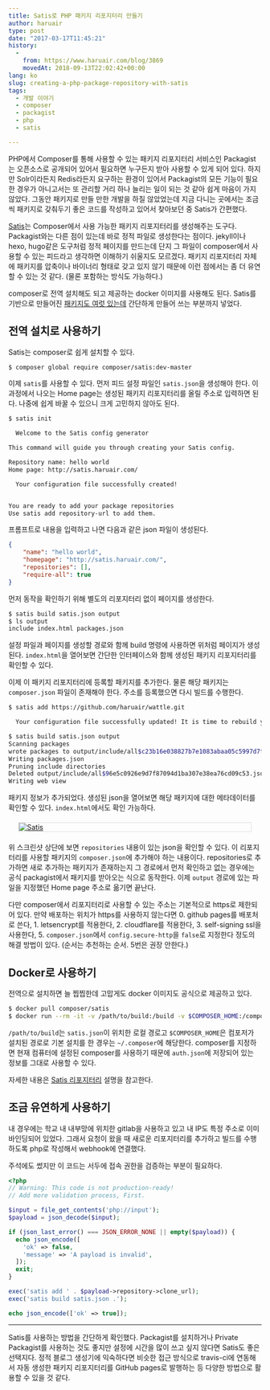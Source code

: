 ```yaml
---
title: Satis로 PHP 패키지 리포지터리 만들기
author: haruair
type: post
date: "2017-03-17T11:45:21"
history:
  - 
    from: https://www.haruair.com/blog/3869
    movedAt: 2018-09-13T22:02:42+00:00
lang: ko
slug: creating-a-php-package-repository-with-satis
tags:
  - 개발 이야기
  - composer
  - packagist
  - php
  - satis

---
```

PHP에서 Composer를 통해 사용할 수 있는 패키지 리포지터리 서비스인 Packagist는 오픈소스로 공개되어 있어서 필요하면 누구든지 받아 사용할 수 있게 되어 있다. 하지만 Solr이라든지 Redis라든지 요구하는 환경이 있어서 Packagist의 모든 기능이 필요한 경우가 아니고서는 또 관리할 거리 하나 늘리는 일이 되는 것 같아 쉽게 마음이 가지 않았다. 그동안 패키지로 만들 만한 개발을 하질 않았었는데 지금 다니는 곳에서는 조금씩 패키지로 갖춰두기 좋은 코드를 작성하고 있어서 찾아보던 중 Satis가 간편했다.

[Satis][1]는 Composer에서 사용 가능한 패키지 리포지터리를 생성해주는 도구다. Packagist와는 다른 점이 있는데 바로 정적 파일로 생성한다는 점이다. jekyll이나 hexo, hugo같은 도구처럼 정적 페이지를 만드는데 단지 그 파일이 composer에서 사용할 수 있는 피드라고 생각하면 이해하기 쉬울지도 모르겠다. 패키지 리포지터리 자체에 패키지를 압축이나 바이너리 형태로 갖고 있지 않기 때문에 이런 점에서는 좀 더 유연할 수 있는 것 같다. (물론 포함하는 방식도 가능하다.)

composer로 전역 설치해도 되고 제공하는 docker 이미지를 사용해도 된다. Satis를 기반으로 만들어진 [패키지도 여럿 있는데][2] 간단하게 만들어 쓰는 부분까지 넣었다.

## 전역 설치로 사용하기

Satis는 composer로 쉽게 설치할 수 있다.

```bash
$ composer global require composer/satis:dev-master
```

이제 `satis`를 사용할 수 있다. 먼저 피드 설정 파일인 `satis.json`을 생성해야 한다. 이 과정에서 나오는 Home page는 생성된 패키지 리포지터리를 올릴 주소로 입력하면 된다. 나중에 쉽게 바꿀 수 있으니 크게 고민하지 않아도 된다.

```bash
$ satis init

  Welcome to the Satis config generator  

This command will guide you through creating your Satis config.

Repository name: hello world
Home page: http://satis.haruair.com/

  Your configuration file successfully created!  


You are ready to add your package repositories
Use satis add repository-url to add them.
```

프롬프트로 내용을 입력하고 나면 다음과 같은 json 파일이 생성된다.

```json
{
    "name": "hello world",
    "homepage": "http://satis.haruair.com/",
    "repositories": [],
    "require-all": true
}
```

먼저 동작을 확인하기 위해 별도의 리포지터리 없이 페이지를 생성한다.

```bash
$ satis build satis.json output
$ ls output 
include index.html packages.json
```

설정 파일과 페이지를 생성할 경로와 함께 build 명령에 사용하면 위처럼 페이지가 생성된다. `index.html`을 열어보면 간단한 인터페이스와 함께 생성된 패키지 리포지터리를 확인할 수 있다.

이제 이 패키지 리포지터리에 등록할 패키지를 추가한다. 물론 해당 패키지는 `composer.json` 파일이 존재해야 한다. 주소를 등록했으면 다시 빌드를 수행한다.

```bash
$ satis add https://github.com/haruair/wattle.git

  Your configuration file successfully updated! It is time to rebuild your repository  

$ satis build satis.json output
Scanning packages
wrote packages to output/include/all$c23b16e038827b7e1083abaa05c5997d7f334d23.json
Writing packages.json
Pruning include directories
Deleted output/include/all$96e5c0926e9d7f87094d1ba307e38ea76cd09c53.json
Writing web view
```

패키지 정보가 추가되었다. 생성된 json을 열어보면 해당 패키지에 대한 메타데이터를 확인할 수 있다. `index.html`에서도 확인 가능하다.

<div style="border: 1px solid #ddd; margin: 20px;">
  <a data-flickr-embed="true"  href="https://www.flickr.com/photos/90112078@N08/32675193663/in/dateposted-public/" title="Satis"><img src="https://c1.staticflickr.com/1/761/32675193663_194ee095fc_o.png?w=660&#038;ssl=1" alt="Satis" data-recalc-dims="1" /></a>
</div>

위 스크린샷 상단에 보면 `repositories` 내용이 있는 json을 확인할 수 있다. 이 리포지터리를 사용할 패키지의 `composer.json`에 추가해야 하는 내용이다. repositories로 추가하면 새로 추가하는 패키지가 존재하는지 그 경로에서 먼저 확인하고 없는 경우에는 공식 packagist에서 패키지를 받아오는 식으로 동작한다. 이제 `output` 경로에 있는 파일을 지정했던 Home page 주소로 옮기면 끝난다.

다만 composer에서 리포지터리로 사용할 수 있는 주소는 기본적으로 https로 제한되어 있다. 만약 배포하는 위치가 https를 사용하지 않는다면 0. github pages를 배포처로 쓴다, 1. letsencrypt를 적용한다, 2. cloudflare를 적용한다, 3. self-signing ssl을 사용한다, 5. `composer.json`에서 `config.secure-http`을 `false`로 지정한다 정도의 해결 방법이 있다. (순서는 추천하는 순서. 5번은 권장 안한다.)

## Docker로 사용하기

전역으로 설치하면 늘 찝찝한데 고맙게도 docker 이미지도 공식으로 제공하고 있다.

```bash
$ docker pull composer/satis
$ docker run --rm -it -v /path/to/build:/build -v $COMPOSER_HOME:/composer composer/satis
```

`/path/to/build`는 `satis.json`이 위치한 로컬 경로고 `$COMPOSER_HOME`은 컴포저가 설치된 경로로 기본 설치를 한 경우는 `~/.composer`에 해당한다. composer를 지정하면 현재 컴퓨터에 설정된 composer를 사용하기 때문에 `auth.json`에 저장되어 있는 정보를 그대로 사용할 수 있다.

자세한 내용은 [Satis 리포지터리][3] 설명을 참고한다.

## 조금 유연하게 사용하기

내 경우에는 학교 내 내부망에 위치한 gitlab을 사용하고 있고 내 IP도 특정 주소로 이미 바인딩되어 있었다. 그래서 요청이 왔을 때 새로운 리포지터리를 추가하고 빌드를 수행하도록 php로 작성해서 webhook에 연결했다.

주석에도 썼지만 이 코드는 서두에 접속 권한을 검증하는 부분이 필요하다.

```php
<?php
// Warning: This code is not production-ready!
// Add more validation process, First.

$input = file_get_contents('php://input');
$payload = json_decode($input);

if (json_last_error() === JSON_ERROR_NONE || empty($payload)) {
  echo json_encode([
    'ok' => false,
    'message' => 'A payload is invalid',
  ]);
  exit;
}

exec('satis add ' . $payload->repository->clone_url);
exec('satis build satis.json .');

echo json_encode(['ok' => true]);
```

* * *

Satis를 사용하는 방법을 간단하게 확인했다. Packagist를 설치하거나 Private Packagist를 사용하는 것도 좋지만 설정에 시간을 많이 쓰고 싶지 않다면 Satis도 좋은 선택지다. 정적 블로그 생성기에 익숙하다면 비슷한 접근 방식으로 travis-ci에 연동해서 자동 생성한 패키지 리포지터리를 GitHub pages로 발행하는 등 다양한 방법으로 활용할 수 있을 것 같다.

 [1]: https://github.com/composer/satis
 [2]: https://github.com/composer/satis#community-tools
 [3]: https://github.com/composer/satis#run-as-docker-container
